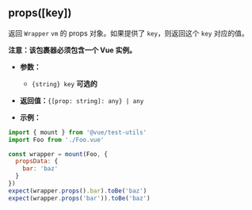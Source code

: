 ## props([key])

返回 `Wrapper` `vm` 的 props 对象。如果提供了 `key`，则返回这个 `key` 对应的值。

**注意：该包裹器必须包含一个 Vue 实例。**

- **参数：**
  - `{string} key`  **可选的**

- **返回值：**`{[prop: string]: any} | any`

- **示例：**

```js
import { mount } from '@vue/test-utils'
import Foo from './Foo.vue'

const wrapper = mount(Foo, {
  propsData: {
    bar: 'baz'
  }
})
expect(wrapper.props().bar).toBe('baz')
expect(wrapper.props('bar')).toBe('baz')
```
